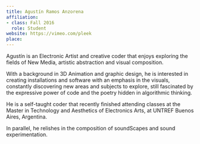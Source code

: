 ```yaml
---
title: Agustín Ramos Anzorena
affiliation:
- class: Fall 2016
  role: Student
website: https://vimeo.com/pleek
place: 
---
```

Agustín is an Electronic Artist and creative coder that enjoys exploring the fields of New Media, artistic abstraction and visual composition.

With a background in 3D Animation and graphic design, he is interested in creating installations and software with an emphasis in the visuals, constantly discovering new areas and subjects to explore, still fascinated by the expressive power of code and the poetry hidden in algorithmic thinking.

He is a self-taught coder that recently finished attending classes at the Master in Technology and Aesthetics of Electronics Arts, at UNTREF Buenos Aires, Argentina.

In parallel, he relishes in the composition of soundScapes and sound experimentation.